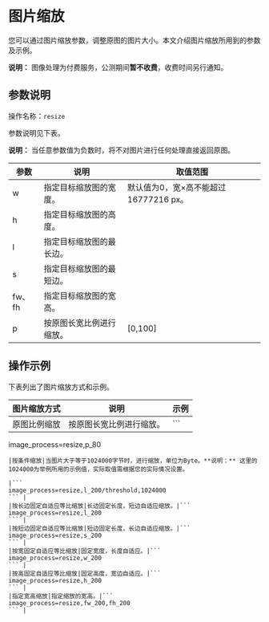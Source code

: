 # 图片缩放

您可以通过图片缩放参数，调整原图的图片大小。本文介绍图片缩放所用到的参数及示例。

**说明：** 图像处理为付费服务，公测期间**暂不收费**，收费时间另行通知。

## 参数说明

操作名称：`resize`

参数说明见下表。

**说明：** 当任意参数值为负数时，将不对图片进行任何处理直接返回原图。

|参数|说明|取值范围|
|--|--|----|
|w|指定目标缩放图的宽度。|默认值为0，宽×高不能超过16777216 px。|
|h|指定目标缩放图的高度。|
|l|指定目标缩放图的最长边。|
|s|指定目标缩放图的最短边。|
|fw、fh|指定目标缩放图的宽高。|
|p|按原图长宽比例进行缩放。|\[0,100\]|

## 操作示例

下表列出了图片缩放方式和示例。

|图片缩放方式|说明|示例|
|------|--|--|
|原图比例缩放|按原图长宽比例进行缩放。|```
image_process=resize,p_80
``` |
|按条件缩放|当图片大于等于1024000字节时，进行缩放，单位为Byte。**说明：** 这里的1024000为举例所用的示例值，实际取值需根据您的实际情况设置。

|```
image_process=resize,l_200/threshold,1024000
``` |
|按长边固定自适应等比缩放|长边固定长度，短边自适应缩放。|```
image_process=resize,l_200
``` |
|按短边固定自适应等比缩放|短边固定长度，长边自适应缩放。|```
image_process=resize,s_200
``` |
|按宽固定自适应等比缩放|固定宽度，长度自适应。|```
image_process=resize,w_200
``` |
|按高固定自适应等比缩放|固定高度，宽边自适应。|```
image_process=resize,h_200
``` |
|指定宽高缩放|指定缩放的宽高。|```
image_process=resize,fw_200,fh_200
``` |

